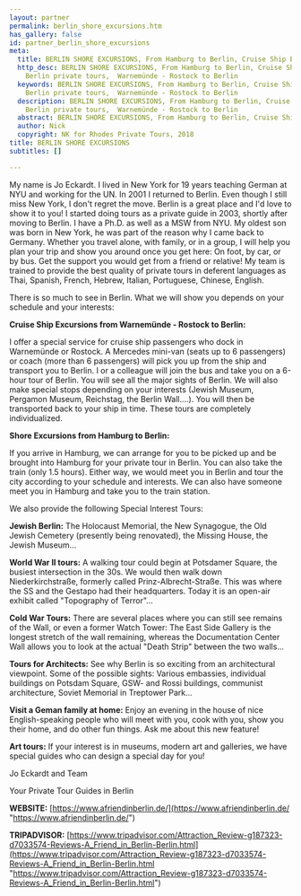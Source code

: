 ```yaml
---
layout: partner
permalink: berlin_shore_excursions.htm
has_gallery: false
id: partner_berlin_shore_excursions
meta:
  title: BERLIN SHORE EXCURSIONS, From Hamburg to Berlin, Cruise Ship Excursions
  http_desc: BERLIN SHORE EXCURSIONS, From Hamburg to Berlin, Cruise Ship Excursions,
    Berlin private tours,  Warnemünde - Rostock to Berlin
  keywords: BERLIN SHORE EXCURSIONS, From Hamburg to Berlin, Cruise Ship Excursions,
    Berlin private tours,  Warnemünde - Rostock to Berlin
  description: BERLIN SHORE EXCURSIONS, From Hamburg to Berlin, Cruise Ship Excursions,
    Berlin private tours,  Warnemünde - Rostock to Berlin
  abstract: BERLIN SHORE EXCURSIONS, From Hamburg to Berlin, Cruise Ship Excursions
  author: Nick
  copyright: NK for Rhodes Private Tours, 2018
title: BERLIN SHORE EXCURSIONS
subtitles: []

---
```

My name is Jo Eckardt. I lived in New York for 19 years teaching German at NYU and working for the UN. In 2001 I returned to Berlin. Even though I still miss New York, I don't regret the move. Berlin is a great place and I'd love to show it to you! I started doing tours as a private guide in 2003, shortly after moving to Berlin. I have a Ph.D. as well as a MSW from NYU. My oldest son was born in New York, he was part of the reason why I came back to Germany. Whether you travel alone, with family, or in a group, I will help you plan your trip and show you around once you get here: On foot, by car, or by bus. Get the support you would get from a friend or relative! My team is trained to provide the best quality of private tours in deferent languages as Thai, Spanish, French, Hebrew, Italian, Portuguese, Chinese, English.

There is so much to see in Berlin. What we will show you depends on your schedule and your interests:

**Cruise Ship Excursions from Warnemünde - Rostock to Berlin:**

I offer a special service for cruise ship passengers who dock in Warnemünde or Rostock. A Mercedes mini-van (seats up to 6 passengers) or coach (more than 6 passengers) will pick you up from the ship and transport you to Berlin. I or a colleague will join the bus and take you on a 6-hour tour of Berlin. You will see all the major sights of Berlin. We will also make special stops depending on your interests (Jewish Museum, Pergamon Museum, Reichstag, the Berlin Wall....). You will then be transported back to your ship in time. These tours are completely individualized.

**Shore Excursions from Hamburg to Berlin:**

If you arrive in Hamburg, we can arrange for you to be picked up and be brought into Hamburg for your private tour in Berlin. You can also take the train (only 1.5 hours). Either way, we would meet you in Berlin and tour the city according to your schedule and interests. We can also have someone meet you in Hamburg and take you to the train station.

We also provide the following Special Interest Tours:

**Jewish Berlin:** The Holocaust Memorial, the New Synagogue, the Old Jewish Cemetery (presently being renovated), the Missing House, the Jewish Museum...

**World War II tours:** A walking tour could begin at Potsdamer Square, the busiest intersection in the 30s. We would then walk down Niederkirchstraße, formerly called Prinz-Albrecht-Straße. This was where the SS and the Gestapo had their headquarters. Today it is an open-air exhibit called "Topography of Terror"...

**Cold War Tours:** There are several places where you can still see remains of the Wall, or even a former Watch Tower: The East Side Gallery is the longest stretch of the wall remaining, whereas the Documentation Center Wall allows you to look at the actual "Death Strip" between the two walls...

**Tours for Architects:** See why Berlin is so exciting from an architectural viewpoint. Some of the possible sights: Various embassies, individual buildings on Potsdam Square, GSW- and Rossi buildings, communist architecture, Soviet Memorial in Treptower Park...

**Visit a Geman family at home:** Enjoy an evening in the house of nice English-speaking people who will meet with you, cook with you, show you their home, and do other fun things. Ask me about this new feature!

**Art tours:** If your interest is in museums, modern art and galleries, we have special guides who can design a special day for you!

Jo Eckardt and Team

Your Private Tour Guides in Berlin

**WEBSITE:**   [https://www.afriendinberlin.de/](https://www.afriendinberlin.de/ "https://www.afriendinberlin.de/")

**TRIPADVISOR:**  [https://www.tripadvisor.com/Attraction_Review-g187323-d7033574-Reviews-A_Friend_in_Berlin-Berlin.html](https://www.tripadvisor.com/Attraction_Review-g187323-d7033574-Reviews-A_Friend_in_Berlin-Berlin.html "https://www.tripadvisor.com/Attraction_Review-g187323-d7033574-Reviews-A_Friend_in_Berlin-Berlin.html")